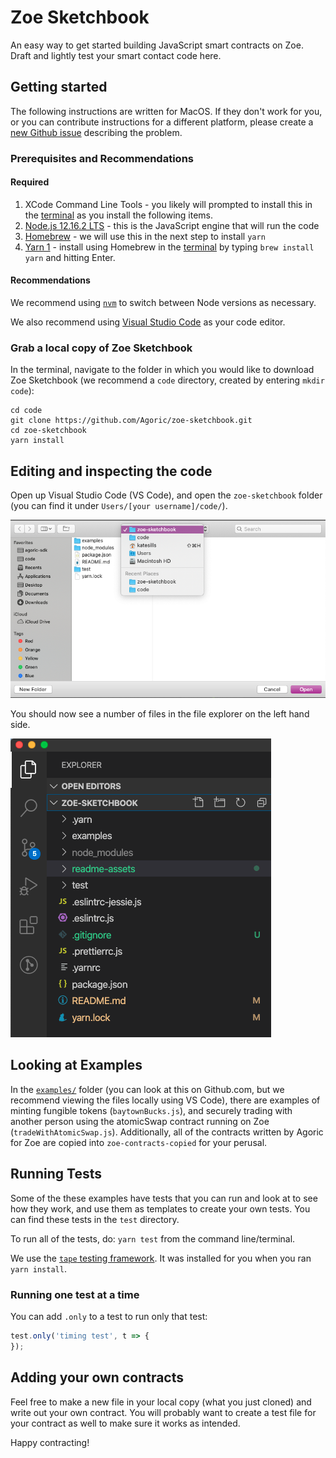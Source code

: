 # Zoe Sketchbook

An easy way to get started building JavaScript smart contracts on Zoe.
Draft and lightly test your smart contact code here.

## Getting started

The following instructions are written for MacOS. If they don't work for you, or you can contribute instructions for a different platform, please
create a [new Github
issue](https://github.com/Agoric/zoe-sketchbook/issues/new) describing
the problem.

### Prerequisites and Recommendations

#### Required
1. XCode Command Line Tools - you likely will prompted to install this
   in the [terminal](https://blog.teamtreehouse.com/introduction-to-the-mac-os-x-command-line) as you install the following items.
2. [Node.js 12.16.2 LTS](https://nodejs.org/) - this is the JavaScript engine that
   will run the code
3. [Homebrew](https://brew.sh/) - we will use this in the next step to install `yarn`
4. [Yarn 1](https://classic.yarnpkg.com/) - install using Homebrew in
   the [terminal](https://blog.teamtreehouse.com/introduction-to-the-mac-os-x-command-line) by typing `brew install yarn` and hitting Enter.

#### Recommendations

We recommend using
[`nvm`](https://github.com/nvm-sh/nvm#install--update-script) to
switch between Node versions as necessary.

We also recommend using [Visual Studio Code](https://code.visualstudio.com/) as
your code editor.

### Grab a local copy of Zoe Sketchbook

In the terminal, navigate to the folder in which you would like to
download Zoe Sketchbook (we recommend a `code` directory, created by entering
`mkdir code`):

```
cd code
git clone https://github.com/Agoric/zoe-sketchbook.git
cd zoe-sketchbook
yarn install
```

## Editing and inspecting the code

Open up Visual Studio Code (VS Code), and open the `zoe-sketchbook`
folder (you can find it under `Users/[your username]/code/`).

![Open Zoe Sketchbook](readme-assets/open-zoe-sketchbook.png)

You should now see a number of files in the file explorer on the left
hand side.

![File Structure](readme-assets/file-structure.png)

## Looking at Examples

In the
[`examples/`](https://github.com/Agoric/zoe-sketchbook/tree/master/examples)
folder (you can look at this on Github.com, but we recommend viewing
the files locally using VS Code), there are examples of minting fungible tokens
(`baytownBucks.js`), and securely trading with another person using
the atomicSwap contract running on Zoe (`tradeWithAtomicSwap.js`).
Additionally, all of the contracts written by Agoric for Zoe are
copied into `zoe-contracts-copied` for your perusal. 

## Running Tests

Some of the these examples have tests that you can run and look at to see how they work, and use them as templates to create your own tests. You can find these tests in the `test` directory.

To run all of the tests, do: `yarn test` from the command
line/terminal.

We use the [`tape` testing framework](https://github.com/substack/tape). It was installed for you when you
ran `yarn install`.

### Running one test at a time

You can add `.only` to a test to run only that test:

```js
test.only('timing test', t => {
});
```

## Adding your own contracts

Feel free to make a new file in your local copy (what you just cloned)
and write out your own contract. You will probably want to create a
test file for your contract as well to make sure it works as intended. 

Happy contracting!
